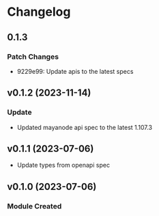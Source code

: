 # Changelog

## 0.1.3

### Patch Changes

- 9229e99: Update apis to the latest specs

## v0.1.2 (2023-11-14)

### Update

- Updated mayanode api spec to the latest 1.107.3

## v0.1.1 (2023-07-06)

- Update types from openapi spec

## v0.1.0 (2023-07-06)

### Module Created
